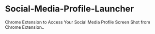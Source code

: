 # Social-Media-Profile-Launcher
Chrome Extension to Access Your Social Media Profile
Screen Shot from Chrome Extension..

